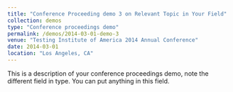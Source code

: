 ```yaml
---
title: "Conference Proceeding demo 3 on Relevant Topic in Your Field"
collection: demos
type: "Conference proceedings demo"
permalink: /demos/2014-03-01-demo-3
venue: "Testing Institute of America 2014 Annual Conference"
date: 2014-03-01
location: "Los Angeles, CA"
---
```


This is a description of your conference proceedings demo, note the different field in type. You can put anything in this field.
